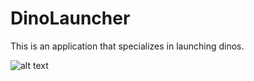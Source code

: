 # DinoLauncher

This is an application that specializes in launching dinos.

![alt text](https://i.imgur.com/FFFhG5Y.png)
